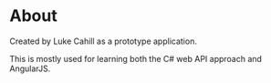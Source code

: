 ﻿<html lang="en" xmlns="http://www.w3.org/1999/xhtml">
<head>
    <meta charset="utf-8" />
    <title>ReadMe</title>
</head>
<body>
    <h1>About</h1>
    <p>Created by Luke Cahill as a prototype application.</p>
    <p>This is mostly used for learning both the C# web API approach and AngularJS.</p>
</body>
</html>
